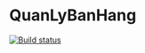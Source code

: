 # QuanLyBanHang

 [![Build status](https://ci.appveyor.com/api/projects/status/80dt8i8rjwb23ulh?svg=true)](https://ci.appveyor.com/project/trungngotdt/quanlybanhang)
